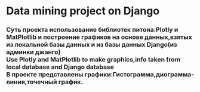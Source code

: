 <h1>Data mining project on Django</h1>
<h3>Cуть проекта использование библиотек питона:Plotly и MatPlotlib и построение графиков
на основе данных,взятых из локальной базы данных и из базы данных Django(из админки джанго)<br/>
Use Plotly and MatPlotlib to make graphics,info taken from local database and Django database<br/>
В проекте представлены графики:Гистограмма,диограмма-линия,точечный график.</h3>
